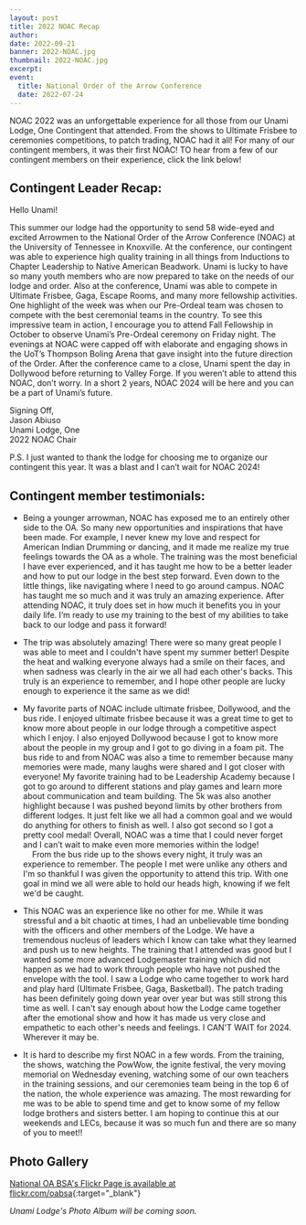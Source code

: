 ```yaml
---
layout: post
title: 2022 NOAC Recap
author:
date: 2022-09-21
banner: 2022-NOAC.jpg
thumbnail: 2022-NOAC.jpg
excerpt: 
event:
  title: National Order of the Arrow Conference
  date: 2022-07-24
---
```


NOAC 2022 was an unforgettable experience for all those from our Unami Lodge, One Contingent that attended. From the shows to Ultimate Frisbee to ceremonies competitions, to patch trading, NOAC had it all! For many of our contingent members, it was their first NOAC! TO hear from a few of our contingent members on their experience, click the link below!

## Contingent Leader Recap:

Hello Unami!

This summer our lodge had the opportunity to send 58 wide-eyed and excited Arrowmen to the National Order of the Arrow Conference (NOAC) at the University of Tennessee in Knoxville. At the conference, our contingent was able to experience high quality training in all things from Inductions to Chapter Leadership to Native American Beadwork. Unami is lucky to have so many youth members who are now prepared to take on the needs of our lodge and order. Also at the conference, Unami was able to compete in Ultimate Frisbee, Gaga, Escape Rooms, and many more fellowship activities. One highlight of the week was when our Pre-Ordeal team was chosen to compete with the best ceremonial teams in the country. To see this impressive team in action, I encourage you to attend Fall Fellowship in October to observe Unami’s Pre-Ordeal ceremony on Friday night. The evenings at NOAC were capped off with elaborate and engaging shows in the UoT’s Thompson Boling Arena that gave insight into the future direction of the Order. After the conference came to a close, Unami spent the day in Dollywood before returning to Valley Forge. If you weren’t able to attend this NOAC, don’t worry. In a short 2 years, NOAC 2024 will be here and you can be a part of Unami’s future. 

Signing Off,  
Jason Abiuso  
Unami Lodge, One  
2022 NOAC Chair

P.S. I just wanted to thank the lodge for choosing me to organize our contingent this year. It was a blast and I can’t wait for NOAC 2024!

## Contingent member testimonials:


- Being a younger arrowman, NOAC has exposed me to an entirely other side to the OA. So many new opportunities and inspirations that have been made. For example, I never knew my love and respect for American Indian Drumming or dancing, and it made me realize my true feelings towards the OA as a whole. The training was the most beneficial I have ever experienced, and it has taught me how to be a better leader and how to put our lodge in the best step forward. Even down to the little things, like navigating where I need to go around campus. NOAC has taught me so much and it was truly an amazing experience. After attending NOAC, it truly does set in how much it benefits you in your daily life. I’m ready to use my training to the best of my abilities to take back to our lodge and pass it forward!

- The trip was absolutely amazing! There were so many great people I was able to meet and I couldn't have spent my summer better! Despite the heat and walking everyone always had a smile on their faces, and when sadness was clearly in the air we all had each other's backs. This truly is an experience to remember, and I hope other people are lucky enough to experience it the same as we did!

- My favorite parts of NOAC include ultimate frisbee, Dollywood, and the bus ride. I enjoyed ultimate frisbee because it was a great time to get to know more about people in our lodge through a competitive aspect which I enjoy. I also enjoyed Dollywood because I got to know more about the people in my group and I got to go diving in a foam pit. The bus ride to and from NOAC was also a time to remember because many memories were made, many laughs were shared and I got closer with everyone! My favorite training had to be Leadership Academy because I got to go around to different stations and play games and learn more about communication and team building. The 5k was also another highlight because I was pushed beyond limits by other brothers from different lodges. It just felt like we all had a common goal and we would do anything for others to finish as well. I also got second so I got a pretty cool medal! Overall, NOAC was a time that I could never forget and I can’t wait to make even more memories within the lodge!  
&nbsp;&nbsp;&nbsp;&nbsp;From the bus ride up to the shows every night, it truly was an experience to remember. The people I met were unlike any others and I'm so thankful I was given the opportunity to attend this trip. With one goal in mind we all were able to hold our heads high, knowing if we felt we'd be caught.

- This NOAC was an experience like no other for me. While it was stressful and a bit chaotic at times, I had an unbelievable time bonding with the officers and other members of the Lodge. We have a tremendous nucleus of leaders which I know can take what they learned and push us to new heights. The training that I attended was good but I wanted some more advanced Lodgemaster training which did not happen as we had to work through people who have not pushed the envelope with the tool. I saw a Lodge who came together to work hard and play hard (Ultimate Frisbee, Gaga, Basketball). The patch trading has been definitely going down year over year but was still strong this time as well. I can't say enough about how the Lodge came together after the emotional show and how it has made us very close and empathetic to each other's needs and feelings. I CAN'T WAIT for 2024. Wherever it may be.

- It is hard to describe my first NOAC in a few words. From the training, the shows, watching the PowWow, the ignite festival, the very moving memorial on Wednesday evening, watching some of our own teachers in the training sessions, and our ceremonies team being in the top 6 of the nation, the whole experience was amazing. The most rewarding for me was to be able to spend time and get to know some of my fellow lodge brothers and sisters better. I am hoping to continue this at our weekends and LECs, because it was so much fun and there are so many of you to meet!!

## Photo Gallery

[National OA BSA's Flickr Page is available at flickr.com/oabsa](https://flickr.com/photos/oabsa/albums){:target="_blank"}

*Unami Lodge's Photo Album will be coming soon.*
